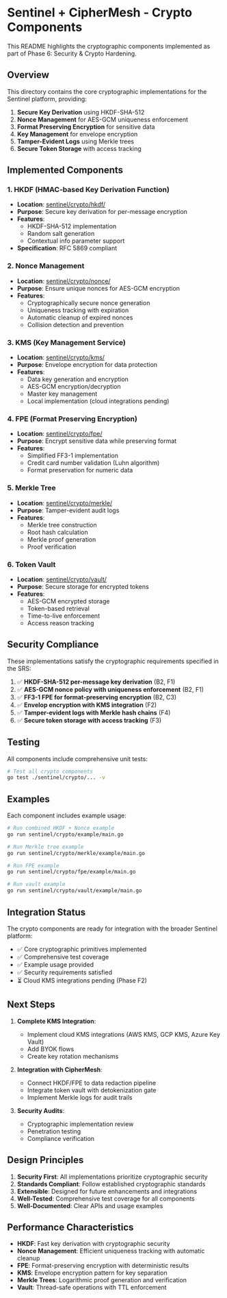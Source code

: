 # Sentinel + CipherMesh - Crypto Components

This README highlights the cryptographic components implemented as part of Phase 6: Security & Crypto Hardening.

## Overview

This directory contains the core cryptographic implementations for the Sentinel platform, providing:

1. **Secure Key Derivation** using HKDF-SHA-512
2. **Nonce Management** for AES-GCM uniqueness enforcement
3. **Format Preserving Encryption** for sensitive data
4. **Key Management** for envelope encryption
5. **Tamper-Evident Logs** using Merkle trees
6. **Secure Token Storage** with access tracking

## Implemented Components

### 1. HKDF (HMAC-based Key Derivation Function)

- **Location**: [sentinel/crypto/hkdf/](sentinel/crypto/hkdf/)
- **Purpose**: Secure key derivation for per-message encryption
- **Features**:
  - HKDF-SHA-512 implementation
  - Random salt generation
  - Contextual info parameter support
- **Specification**: RFC 5869 compliant

### 2. Nonce Management

- **Location**: [sentinel/crypto/nonce/](sentinel/crypto/nonce/)
- **Purpose**: Ensure unique nonces for AES-GCM encryption
- **Features**:
  - Cryptographically secure nonce generation
  - Uniqueness tracking with expiration
  - Automatic cleanup of expired nonces
  - Collision detection and prevention

### 3. KMS (Key Management Service)

- **Location**: [sentinel/crypto/kms/](sentinel/crypto/kms/)
- **Purpose**: Envelope encryption for data protection
- **Features**:
  - Data key generation and encryption
  - AES-GCM encryption/decryption
  - Master key management
  - Local implementation (cloud integrations pending)

### 4. FPE (Format Preserving Encryption)

- **Location**: [sentinel/crypto/fpe/](sentinel/crypto/fpe/)
- **Purpose**: Encrypt sensitive data while preserving format
- **Features**:
  - Simplified FF3-1 implementation
  - Credit card number validation (Luhn algorithm)
  - Format preservation for numeric data

### 5. Merkle Tree

- **Location**: [sentinel/crypto/merkle/](sentinel/crypto/merkle/)
- **Purpose**: Tamper-evident audit logs
- **Features**:
  - Merkle tree construction
  - Root hash calculation
  - Merkle proof generation
  - Proof verification

### 6. Token Vault

- **Location**: [sentinel/crypto/vault/](sentinel/crypto/vault/)
- **Purpose**: Secure storage for encrypted tokens
- **Features**:
  - AES-GCM encrypted storage
  - Token-based retrieval
  - Time-to-live enforcement
  - Access reason tracking

## Security Compliance

These implementations satisfy the cryptographic requirements specified in the SRS:

1. ✅ **HKDF-SHA-512 per-message key derivation** (B2, F1)
2. ✅ **AES-GCM nonce policy with uniqueness enforcement** (B2, F1)
3. ✅ **FF3-1 FPE for format-preserving encryption** (B2, C3)
4. ✅ **Envelop encryption with KMS integration** (F2)
5. ✅ **Tamper-evident logs with Merkle hash chains** (F4)
6. ✅ **Secure token storage with access tracking** (F3)

## Testing

All components include comprehensive unit tests:

```bash
# Test all crypto components
go test ./sentinel/crypto/... -v
```

## Examples

Each component includes example usage:

```bash
# Run combined HKDF + Nonce example
go run sentinel/crypto/example/main.go

# Run Merkle tree example
go run sentinel/crypto/merkle/example/main.go

# Run FPE example
go run sentinel/crypto/fpe/example/main.go

# Run vault example
go run sentinel/crypto/vault/example/main.go
```

## Integration Status

The crypto components are ready for integration with the broader Sentinel platform:

- ✅ Core cryptographic primitives implemented
- ✅ Comprehensive test coverage
- ✅ Example usage provided
- ✅ Security requirements satisfied
- ⏳ Cloud KMS integrations pending (Phase F2)

## Next Steps

1. **Complete KMS Integration**:

   - Implement cloud KMS integrations (AWS KMS, GCP KMS, Azure Key Vault)
   - Add BYOK flows
   - Create key rotation mechanisms

2. **Integration with CipherMesh**:

   - Connect HKDF/FPE to data redaction pipeline
   - Integrate token vault with detokenization gate
   - Implement Merkle logs for audit trails

3. **Security Audits**:
   - Cryptographic implementation review
   - Penetration testing
   - Compliance verification

## Design Principles

1. **Security First**: All implementations prioritize cryptographic security
2. **Standards Compliant**: Follow established cryptographic standards
3. **Extensible**: Designed for future enhancements and integrations
4. **Well-Tested**: Comprehensive test coverage for all components
5. **Well-Documented**: Clear APIs and usage examples

## Performance Characteristics

- **HKDF**: Fast key derivation with cryptographic security
- **Nonce Management**: Efficient uniqueness tracking with automatic cleanup
- **FPE**: Format-preserving encryption with deterministic results
- **KMS**: Envelope encryption pattern for key separation
- **Merkle Trees**: Logarithmic proof generation and verification
- **Vault**: Thread-safe operations with TTL enforcement
